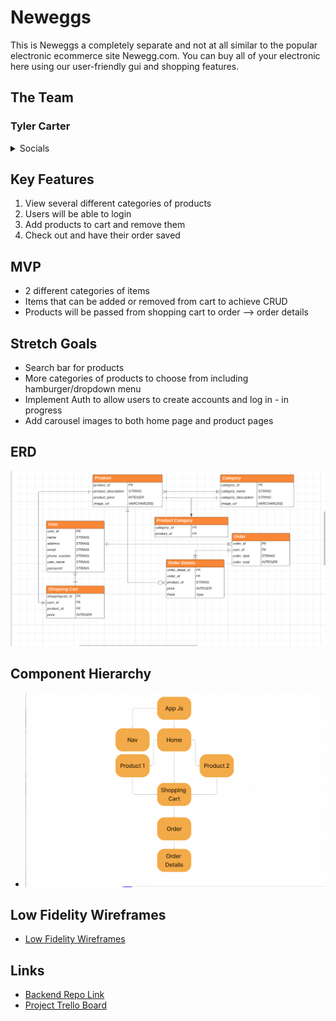 # Neweggs
This is Neweggs a completely separate and not at all similar to the popular electronic ecommerce site Newegg.com. You can buy all of your electronic here using our user-friendly gui and shopping features.

## The Team

</details>

### Tyler Carter

<details>
    <summary>Socials</summary>

- [Github](https://github.com/bojeebs)
- [LinkedIn](https://www.linkedin.com/in/carter-tyler/)

</details>


## Key Features
1. View several different categories of products
2. Users will be able to login 
3. Add products to cart and remove them
4. Check out and have their order saved

## MVP
- 2 different categories of items
- Items that can be added or removed from cart to achieve CRUD
- Products will be passed from shopping cart to order --> order details

## Stretch Goals
- Search bar for products
- More categories of products to choose from including hamburger/dropdown menu
- Implement Auth to allow users to create accounts and log in - in progress
- Add carousel images to both home page and product pages

## ERD

![Screenshot of ERD](Assets/ERD.png)

## Component Hierarchy
- ![Screenshot of Components](Assets/Component.png)

## Low Fidelity Wireframes
- [Low Fidelity Wireframes](https://www.figma.com/file/FRpNeMbISdKnStmuQzawXY/Newegg-Wireframe?node-id=0%3A1&t=zrC21aDDZEOdVNUL-1)

## Links
- [Backend Repo Link](https://github.com/bojeebs/neweggs)
- [Project Trello Board](https://trello.com/b/pu1dS7Wk/neweggs)
